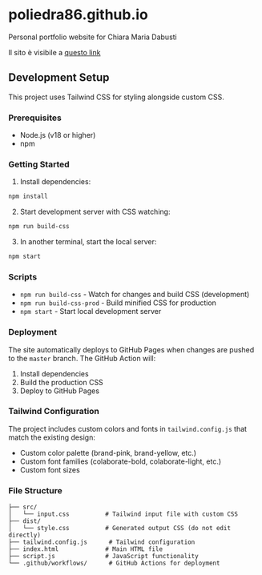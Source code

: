 # poliedra86.github.io

Personal portfolio website for Chiara Maria Dabusti

Il sito è visibile a [questo link](https://poliedra86.github.io/)

## Development Setup

This project uses Tailwind CSS for styling alongside custom CSS.

### Prerequisites

- Node.js (v18 or higher)
- npm

### Getting Started

1. Install dependencies:

```bash
npm install
```

2. Start development server with CSS watching:

```bash
npm run build-css
```

3. In another terminal, start the local server:

```bash
npm start
```

### Scripts

- `npm run build-css` - Watch for changes and build CSS (development)
- `npm run build-css-prod` - Build minified CSS for production
- `npm start` - Start local development server

### Deployment

The site automatically deploys to GitHub Pages when changes are pushed to the `master` branch. The GitHub Action will:

1. Install dependencies
2. Build the production CSS
3. Deploy to GitHub Pages

### Tailwind Configuration

The project includes custom colors and fonts in `tailwind.config.js` that match the existing design:

- Custom color palette (brand-pink, brand-yellow, etc.)
- Custom font families (colaborate-bold, colaborate-light, etc.)
- Custom font sizes

### File Structure

```
├── src/
│   └── input.css          # Tailwind input file with custom CSS
├── dist/
│   └── style.css          # Generated output CSS (do not edit directly)
├── tailwind.config.js      # Tailwind configuration
├── index.html             # Main HTML file
├── script.js              # JavaScript functionality
└── .github/workflows/      # GitHub Actions for deployment
```
